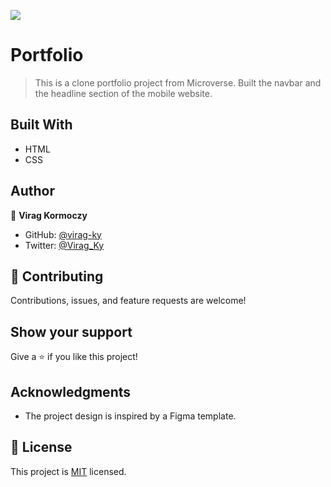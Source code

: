 ![](https://img.shields.io/badge/Microverse-blueviolet)

# Portfolio

> This is a clone portfolio project from Microverse. Built the navbar and the headline section of the mobile website.

## Built With

- HTML
- CSS

## Author

👤 **Virag Kormoczy**

- GitHub: [@virag-ky](https://github.com/virag-ky)
- Twitter: [@Virag_Ky](https://twitter.com/Virag_Ky)

## 🤝 Contributing

Contributions, issues, and feature requests are welcome!

## Show your support

Give a ⭐️ if you like this project!

## Acknowledgments

- The project design is inspired by a Figma template.

## 📝 License

This project is [MIT](./MIT.md) licensed.
